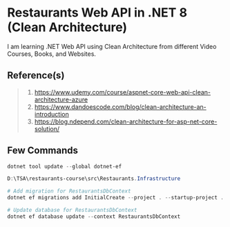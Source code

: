 # Restaurants Web API in .NET 8 (Clean Architecture)

I am learning .NET Web API using Clean Architecture from different Video Courses, Books, and Websites.

## Reference(s)

> 1. <https://www.udemy.com/course/aspnet-core-web-api-clean-architecture-azure>
> 1. <https://www.dandoescode.com/blog/clean-architecture-an-introduction>
> 1. <https://blog.ndepend.com/clean-architecture-for-asp-net-core-solution/>

## Few Commands
```powershell
dotnet tool update --global dotnet-ef

D:\TSA\restaurants-course\src\Restaurants.Infrastructure

# Add migration for RestaurantsDbContext
dotnet ef migrations add InitialCreate --project . --startup-project . --context RestaurantsDbContext

# Update database for RestaurantsDbContext
dotnet ef database update --context RestaurantsDbContext
```